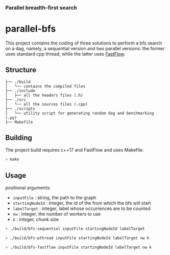 ### Parallel breadth-first search
# parallel-bfs
This project contains the coding of three solutions to perform a bfs search on a dag, namely, a sequential version and two parallel versions: the former uses standard cpp thread, while the latter uses [FastFlow](https://github.com/fastflow/fastflow).

## Structure
```
├── ./build
│   └── contains the compiled files
├── ./include
│   ├── all the headers files (.h)
├── ./src
│   └── all the sources files (.cpp)
├── ./scripts
│   └── utility script for generating random dag and benchmarking (.py)
├── Makefile
```
## Building

The project build requires c++17 and FastFlow and uses Makefile:

``` bash
> make
```

## Usage
positional arguments:
- `inputFile` : string, the path to the graph
- `startingNodeId` : integer, the id of the from which the bfs will start
- `labelTarget` : integer, label whose occurrences are to be counted
- `nw` : integer, the number of workers to use
- `k` : integer, chunk size

``` bash
> ./build/bfs-sequential inputFile startingNodeId labelTarget
```
``` bash
> ./build/bfs-pthread inputFile startingNodeId labelTarget nw k
```
``` bash
> ./build/bfs-fastflow inputFile startingNodeId labelTarget nw k
```
